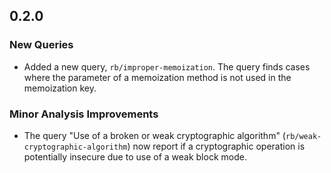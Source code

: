 ## 0.2.0

### New Queries

* Added a new query, `rb/improper-memoization`. The query finds cases where the parameter of a memoization method is not used in the memoization key.

### Minor Analysis Improvements

* The query "Use of a broken or weak cryptographic algorithm" (`rb/weak-cryptographic-algorithm`) now report if a cryptographic operation is potentially insecure due to use of a weak block mode.
